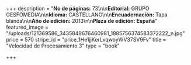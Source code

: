 +++
description = "**No de páginas:** 73\n\n**Editorial:** GRUPO GESFOMEDIA\n\n**Idioma:** CASTELLANO\n\n**Encuadernación:** Tapa blanda\n\n**Año de edición:** 2013\n\n**Plaza de edición:  España**"
featured_image = "/uploads/121369586_3435849676460981_1885756374583372222_n.jpg"
price = 570
stripe_id = "price_1He1jjKerLxqwoyWV37SV9Fv"
title = "Velocidad de Procesamiento 3"
type = "book"

+++
